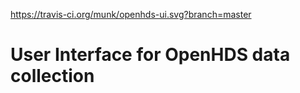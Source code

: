 https://travis-ci.org/munk/openhds-ui.svg?branch=master

# User Interface for OpenHDS data collection
